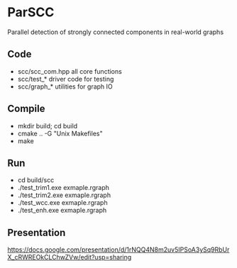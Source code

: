 # ParSCC

Parallel detection of strongly connected components in real-world graphs

## Code

* scc/scc_com.hpp  all core functions
* scc/test_\*  driver code for testing
* scc/graph_\* utilities for graph IO


## Compile

* mkdir build; cd build
* cmake .. -G "Unix Makefiles"
* make

## Run

* cd build/scc
* ./test_trim1.exe exmaple.rgraph
* ./test_trim2.exe exmaple.rgraph
* ./test_wcc.exe exmaple.rgraph
* ./test_enh.exe exmaple.rgraph

## Presentation

https://docs.google.com/presentation/d/1rNQQ4N8m2uv5IPSoA3ySq9RbUrX_cRWREOkCLChwZVw/edit?usp=sharing
